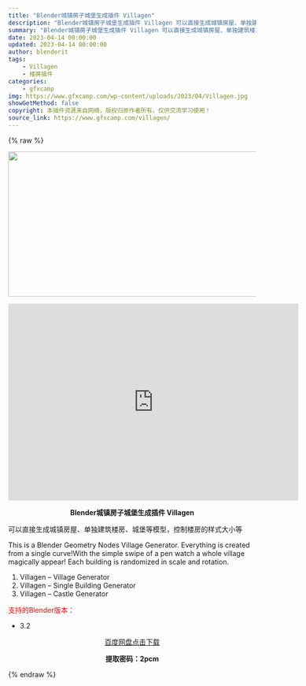 ```yaml
---
title: "Blender城镇房子城堡生成插件 Villagen"
description: "Blender城镇房子城堡生成插件 Villagen 可以直接生成城镇房屋、单独建筑楼房、城堡等模型，控制楼房的样式大小等 This is a Blender Geometry Nodes Villa..."
summary: "Blender城镇房子城堡生成插件 Villagen 可以直接生成城镇房屋、单独建筑楼房、城堡等模型，控制楼房的样式大小等 This is a Blender Geometry Nodes Villa..."
date: 2023-04-14 00:00:00
updated: 2023-04-14 00:00:00
author: blenderit
tags: 
    - Villagen
    - 楼房插件
categories:
    - gfxcamp
img: https://www.gfxcamp.com/wp-content/uploads/2023/04/Villagen.jpg
showGetMethod: false
copyright: 本插件资源来自网络，版权归原作者所有，仅供交流学习使用！
source_link: https://www.gfxcamp.com/villagen/
---
```


{% raw %}
<div><p><img decoding="async" class="aligncenter size-full wp-image-111623" src="https://www.gfxcamp.com/wp-content/uploads/2023/04/Villagen.jpg" data-src="https://www.gfxcamp.com/wp-content/uploads/2023/04/Villagen.jpg" alt="" width="590" height="295" data-srcset="https://www.gfxcamp.com/wp-content/uploads/2023/04/Villagen.jpg 590w, https://www.gfxcamp.com/wp-content/uploads/2023/04/Villagen-150x75.jpg 150w" data-sizes="(max-width: 590px) 100vw, 590px"></p><p style="text-align: center;"><iframe loading="lazy" src="https://player.youku.com/embed/XNTk1NzcyOTQzMg==" width="590" height="400" frameborder="0" allowfullscreen="allowfullscreen"></iframe></p><p style="text-align: center;"><strong>Blender城镇房子城堡生成插件 Villagen</strong></p><p>可以直接生成城镇房屋、单独建筑楼房、城堡等模型，控制楼房的样式大小等</p><p>This is a Blender Geometry Nodes Village Generator. Everything is created from a single curve!With the simple swipe of a pen watch a whole village magically appear! Each building is randomized in scale and rotation.</p><ol>
<li>Villagen – Village Generator</li>
<li>Villagen – Single Building Generator</li>
<li>Villagen – Castle Generator</li>
</ol><p style="text-align: left;"><span style="color: #ff0000;">支持的Blender版本：</span></p><ul>
<li style="text-align: left;">3.2</li>
</ul><p style="text-align: center;"><a class="maxbutton-3 maxbutton maxbutton-baidu" target="_blank" rel="noopener" href="https://pan.baidu.com/s/1dSr3_KT0s6oaMqUH_7nMGQ?pwd=2pcm"><span class="mb-text">百度网盘点击下载</span></a></p><p style="text-align: center;"><strong>提取密码：2pcm</strong></p></div>
<div style="display: none">gfxcamp</div>
{% endraw %}
